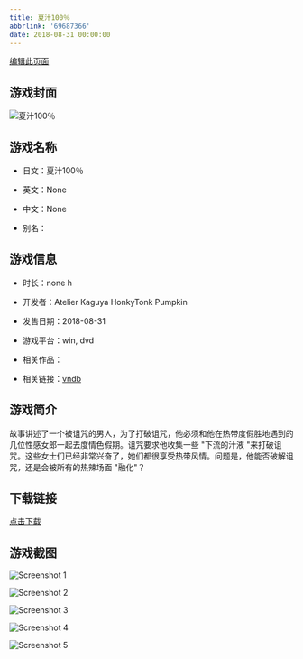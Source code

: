 ```yaml
---
title: 夏汁100％
abbrlink: '69687366'
date: 2018-08-31 00:00:00
---
```

[编辑此页面](https://github.com/ACG-3/ADV3-source/blob/main/source/_posts/games/%E5%A4%8F%E6%B1%81100%EF%BC%85.md)

## 游戏封面

![夏汁100％](https%3A//pan.timero.xyz/onedrive/img_lib_001/%E5%A4%8F%E6%B1%81100%EF%BC%85_cover.avif)


## 游戏名称

- 日文：夏汁100％
- 英文：None
- 中文：None

- 别名：


## 游戏信息

- 时长：none h
- 开发者：Atelier Kaguya HonkyTonk Pumpkin
- 发售日期：2018-08-31
- 游戏平台：win, dvd
- 相关作品：

- 相关链接：[vndb](https://vndb.org/v23224)


## 游戏简介

故事讲述了一个被诅咒的男人，为了打破诅咒，他必须和他在热带度假胜地遇到的几位性感女郎一起去度情色假期。诅咒要求他收集一些 "下流的汁液 "来打破诅咒。这些女士们已经非常兴奋了，她们都很享受热带风情。问题是，他能否破解诅咒，还是会被所有的热辣场面 "融化"？


## 下载链接

[点击下载](https://pan.timero.xyz/onedrive/adv_lib_001/%E5%A4%8F%E6%B1%81100%EF%BC%85)


## 游戏截图


![Screenshot 1](https%3A//pan.timero.xyz/onedrive/img_lib_001/%E5%A4%8F%E6%B1%81100%EF%BC%85_Screenshot_1.avif)

![Screenshot 2](https%3A//pan.timero.xyz/onedrive/img_lib_001/%E5%A4%8F%E6%B1%81100%EF%BC%85_Screenshot_2.avif)

![Screenshot 3](https%3A//pan.timero.xyz/onedrive/img_lib_001/%E5%A4%8F%E6%B1%81100%EF%BC%85_Screenshot_3.avif)

![Screenshot 4](https%3A//pan.timero.xyz/onedrive/img_lib_001/%E5%A4%8F%E6%B1%81100%EF%BC%85_Screenshot_4.avif)

![Screenshot 5](https%3A//pan.timero.xyz/onedrive/img_lib_001/%E5%A4%8F%E6%B1%81100%EF%BC%85_Screenshot_5.avif)

